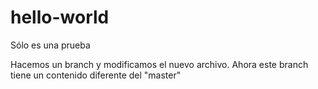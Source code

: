 # hello-world
Sólo es una prueba



Hacemos un branch y modificamos el nuevo archivo.
Ahora este branch tiene un contenido diferente del "master"
